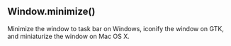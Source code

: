 ## Window.minimize()

Minimize the window to task bar on Windows, iconify the window on GTK, and miniaturize the window on Mac OS X.